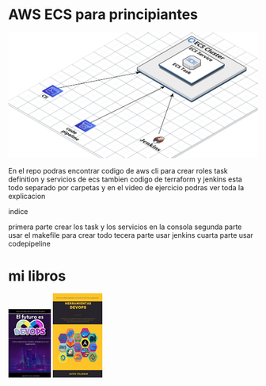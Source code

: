 # AWS ECS para principiantes 

[![video aws ecs](https://github.com/culturadevops/ecs_para_principiantes/blob/master/infra.png)](https://youtu.be/p_ViMvxz0Ws)




En el repo podras encontrar codigo de aws cli para crear roles task definition y servicios de ecs
tambien codigo de terraform y jenkins esta todo separado por carpetas y en el video de ejercicio podras ver toda la explicacion 

indice

primera parte
    crear los task y los servicios en la consola
segunda parte
    usar el makefile para crear todo
tecera parte 
    usar jenkins
cuarta parte 
    usar codepipeline



# mi libros

[![libros futuro es devops ](https://github.com/culturadevops/ecs_para_principiantes/blob/master/recursos/futuroesdevopsjaivicvillegas.png)](https://amzn.to/3S8AGG9) [![libros herramientas devops](https://github.com/culturadevops/ecs_para_principiantes/blob/master/recursos/herramientasdevops.png)](https://amzn.to/3ga1c4E)